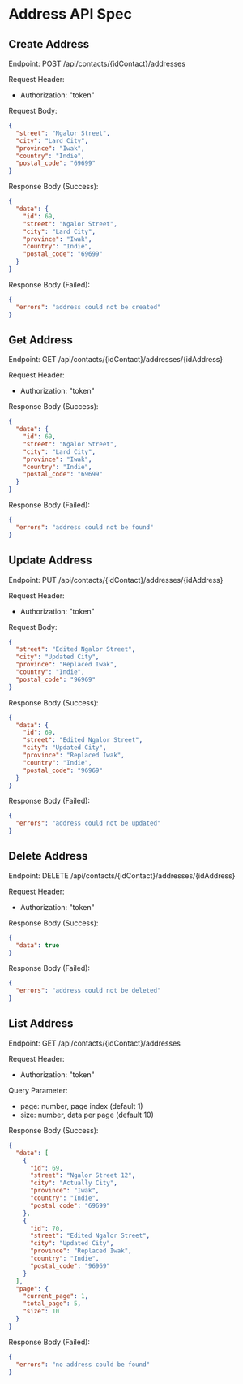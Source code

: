 # Address API Spec

## Create Address

Endpoint: POST /api/contacts/{idContact}/addresses

Request Header:

- Authorization: "token"

Request Body:

```json
{
  "street": "Ngalor Street",
  "city": "Lard City",
  "province": "Iwak",
  "country": "Indie",
  "postal_code": "69699"
}
```

Response Body (Success):

```json
{
  "data": {
    "id": 69,
    "street": "Ngalor Street",
    "city": "Lard City",
    "province": "Iwak",
    "country": "Indie",
    "postal_code": "69699"
  }
}
```

Response Body (Failed):

```json
{
  "errors": "address could not be created"
}
```

## Get Address

Endpoint: GET /api/contacts/{idContact}/addresses/{idAddress}

Request Header:

- Authorization: "token"

Response Body (Success):

```json
{
  "data": {
    "id": 69,
    "street": "Ngalor Street",
    "city": "Lard City",
    "province": "Iwak",
    "country": "Indie",
    "postal_code": "69699"
  }
}
```

Response Body (Failed):

```json
{
  "errors": "address could not be found"
}
```

## Update Address

Endpoint: PUT /api/contacts/{idContact}/addresses/{idAddress}

Request Header:

- Authorization: "token"

Request Body:

```json
{
  "street": "Edited Ngalor Street",
  "city": "Updated City",
  "province": "Replaced Iwak",
  "country": "Indie",
  "postal_code": "96969"
}
```

Response Body (Success):

```json
{
  "data": {
    "id": 69,
    "street": "Edited Ngalor Street",
    "city": "Updated City",
    "province": "Replaced Iwak",
    "country": "Indie",
    "postal_code": "96969"
  }
}
```

Response Body (Failed):

```json
{
  "errors": "address could not be updated"
}
```

## Delete Address

Endpoint: DELETE /api/contacts/{idContact}/addresses/{idAddress}

Request Header:

- Authorization: "token"

Response Body (Success):

```json
{
  "data": true
}
```

Response Body (Failed):

```json
{
  "errors": "address could not be deleted"
}
```

## List Address

Endpoint: GET /api/contacts/{idContact}/addresses

Request Header:

- Authorization: "token"

Query Parameter:

- page: number, page index (default 1)
- size: number, data per page (default 10)

Response Body (Success):

```json
{
  "data": [
    {
      "id": 69,
      "street": "Ngalor Street 12",
      "city": "Actually City",
      "province": "Iwak",
      "country": "Indie",
      "postal_code": "69699"
    },
    {
      "id": 70,
      "street": "Edited Ngalor Street",
      "city": "Updated City",
      "province": "Replaced Iwak",
      "country": "Indie",
      "postal_code": "96969"
    }
  ],
  "page": {
    "current_page": 1,
    "total_page": 5,
    "size": 10
  }
}
```

Response Body (Failed):

```json
{
  "errors": "no address could be found"
}
```
